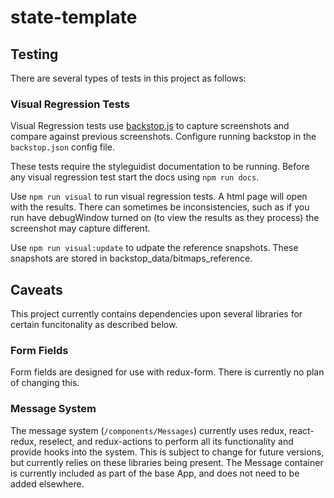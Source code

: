 # state-template

## Testing
There are several types of tests in this project as follows:

### Visual Regression Tests
Visual Regression tests use [backstop.js](https://github.com/garris/BackstopJS) to capture screenshots and compare against previous screenshots. Configure running backstop in the `backstop.json` config file.

These tests require the styleguidist documentation to be running. Before any visual regression test start the docs using `npm run docs`.

Use `npm run visual` to run visual regression tests. A html page will open with the results. There can sometimes be inconsistencies, such as if you run have debugWindow turned on (to view the results as they process) the screenshot may capture different.

Use `npm run visual:update` to udpate the reference snapshots. These snapshots are stored in backstop_data/bitmaps_reference.

## Caveats
This project currently contains dependencies upon several libraries for certain funcitonality as described below.

### Form Fields
Form fields are designed for use with redux-form. There is currently no plan of changing this.

### Message System
The message system (`/components/Messages`) currently uses redux, react-redux, reselect, and redux-actions to perform all its functionality and provide hooks into the system. This is subject to change for future versions, but currently relies on these libraries being present. The Message container is currently included as part of the base App, and does not need to be added elsewhere.
